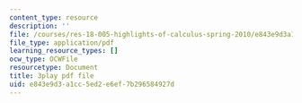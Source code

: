 ```yaml
---
content_type: resource
description: ''
file: /courses/res-18-005-highlights-of-calculus-spring-2010/e843e9d3a1cc5ed2e6ef7b296584927d_WU1m2QQrlho.pdf
file_type: application/pdf
learning_resource_types: []
ocw_type: OCWFile
resourcetype: Document
title: 3play pdf file
uid: e843e9d3-a1cc-5ed2-e6ef-7b296584927d
---
```

